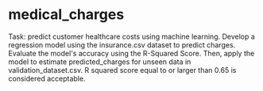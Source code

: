 # medical_charges
Task: predict customer healthcare costs using machine learning. Develop a regression model using the insurance.csv dataset to predict charges. Evaluate the model's accuracy using the R-Squared Score. Then, apply the model to estimate predicted_charges for unseen data in validation_dataset.csv. R squared score equal to or larger than 0.65 is considered acceptable.

